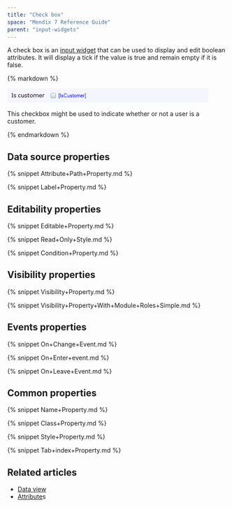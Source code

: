 ```yaml
---
title: "Check box"
space: "Mendix 7 Reference Guide"
parent: "input-widgets"
---
```



A check box is an [input widget](input-widgets) that can be used to display and edit boolean attributes. It will display a tick if the value is true and remain empty if it is false.

<div class="alert alert-info">{% markdown %}

![](attachments/16713879/16843996.png)

This checkbox might be used to indicate whether or not a user is a customer.

{% endmarkdown %}</div>

## Data source properties

{% snippet Attribute+Path+Property.md %}

{% snippet Label+Property.md %}

## Editability properties

{% snippet Editable+Property.md %}

{% snippet Read+Only+Style.md %}

{% snippet Condition+Property.md %}

## Visibility properties

{% snippet Visibility+Property.md %}

{% snippet Visibility+Property+With+Module+Roles+Simple.md %}

## Events properties

{% snippet On+Change+Event.md %}

{% snippet On+Enter+event.md %}

{% snippet On+Leave+Event.md %}

## Common properties

{% snippet Name+Property.md %}

{% snippet Class+Property.md %}

{% snippet Style+Property.md %}

{% snippet Tab+index+Property.md %}

## Related articles

*   [Data view](data-view)
*   [Attribute](attributes)s
